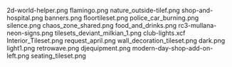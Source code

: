 2d-world-helper.png
flamingo.png
nature_outside-tilef.png
shop-and-hospital.png
banners.png
floortileset.png
police_car_burning.png
silence.png
chaos_zone_shared.png
food_and_drinks.png
rc3-mullana-neon-signs.png
tilesets_deviant_milkian_1.png
club-lights.xcf
Interior_Tileset.png
request_april.png
wall_decoration_tileset.png
dark.png
light1.png
retrowave.png
djequipment.png
modern-day-shop-add-on-left.png
seating_tileset.png

